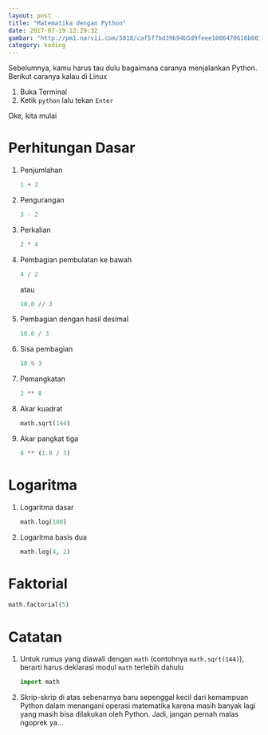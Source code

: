 ```yaml
---
layout: post
title: "Matematika dengan Python"
date: 2017-07-19 12:29:32
gambar: "http://pm1.narvii.com/5818/caf5f7bd39b94b5d9feee1006470616b001c7c5f_hq.jpg"
category: koding
---
```


Sebelumnya, kamu harus tau dulu bagaimana caranya menjalankan Python. Berikut caranya kalau di Linux

1. Buka Terminal
2. Ketik `python` lalu tekan `Enter`

Oke, kita mulai

# Perhitungan Dasar

1. Penjumlahan

    ```python
    1 + 2
    ```

2. Pengurangan

    ```python
    3 - 2
    ```

3. Perkalian

    ```python
    2 * 4
    ```

4. Pembagian pembulatan ke bawah

    ```python
    4 / 2
    ```

    atau

    ```python
    10.0 // 3
    ```

5. Pembagian dengan hasil desimal

    ```python
    10.0 / 3
    ```

6. Sisa pembagian

    ```python
    10 % 3
    ```

7. Pemangkatan

    ```python
    2 ** 8
    ```

8. Akar kuadrat

    ```python
    math.sqrt(144)
    ```

9. Akar pangkat tiga

    ```python
    8 ** (1.0 / 3)
    ```

# Logaritma

1. Logaritma dasar

    ```python
    math.log(100)
    ```

2. Logaritma basis dua

    ```python
    math.log(4, 2)
    ```

# Faktorial

```python
math.factorial(5)
```

# Catatan

1. Untuk rumus yang diawali dengan `math` (contohnya `math.sqrt(144)`), berarti harus deklarasi modul `math` terlebih dahulu

    ```python
    import math
    ```

2. Skrip-skrip di atas sebenarnya baru sepenggal kecil dari kemampuan Python dalam menangani operasi matematika karena masih banyak lagi yang masih bisa dilakukan oleh Python. Jadi, jangan pernah malas ngoprek ya...